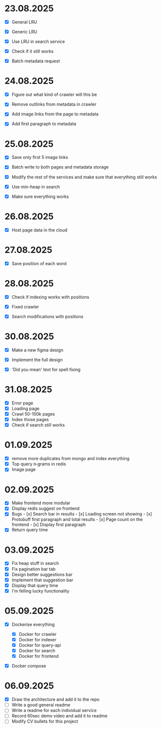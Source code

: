 # 23.08.2025
- [x] General LRU
- [x] Generic LRU
- [x] Use LRU in search service
- [x] Check if it still works
- [x] Batch metadata request


# 24.08.2025
- [x] Figure out what kind of crawler will this be
- [x] Remove outlinks from metadata in crawler
- [x] Add image links from the page to metadata
- [x] Add first paragraph to metadata



# 25.08.2025
- [x] Save only first 5 image links
- [x] Batch write to both pages and metadata storage
- [x] Modify the rest of the services and make sure that everything still works
- [x] Use min-heap in search
- [x] Make sure everything works


# 26.08.2025
- [x] Host page data in the cloud

# 27.08.2025
- [x] Save position of each word


# 28.08.2025
- [x] Check if indexing works with positions
- [x] Fixed crawler 
- [x] Search modifications with positions



# 30.08.2025
- [x] Make a new figma design 
- [x] Implement the full design
- [x] 'Did you mean' text for spell fixing



# 31.08.2025
- [x] Error page
- [x] Loading page
- [x] Crawl 50-100k pages
- [x] Index those pages
- [x] Check if search still works

# 01.09.2025
- [x] remove more duplicates from mongo and index everything
- [x] Top query n‑grams in redis 
- [x] Image page

# 02.09.2025
- [x] Make frontend more modular
- [x] Display redis suggest on frontend
- [x] Bugs
        - [x] Search bar in results
        - [x] Loading screen not showing
        - [x] Protobuff first paragraph and total results 
        - [x] Page count on the frontend
        - [x] Display first paragraph
- [x] Return query time

# 03.09.2025
- [x] Fix heap stuff in search
- [x] Fix pagination bar tab
- [x] Design better suggestions bar
- [x] Implement that suggestion bar
- [x] Display that query time
- [x] I'm felling lucky functionality

# 05.09.2025
- [x] Dockerise everything
   - [x] Docker for crawler
   - [x] Docker for indexer
   - [x] Docker for query-api
   - [x] Docker for search
   - [x] Docker for frontend
- [x] Docker compose


# 06.09.2025
- [x] Draw the architecture and add it to the repo
- [ ] Write a good general readme
- [ ] Write a readme for each individual service
- [ ] Record 60sec demo video and add it to readme
- [ ] Modify CV bullets for this project
